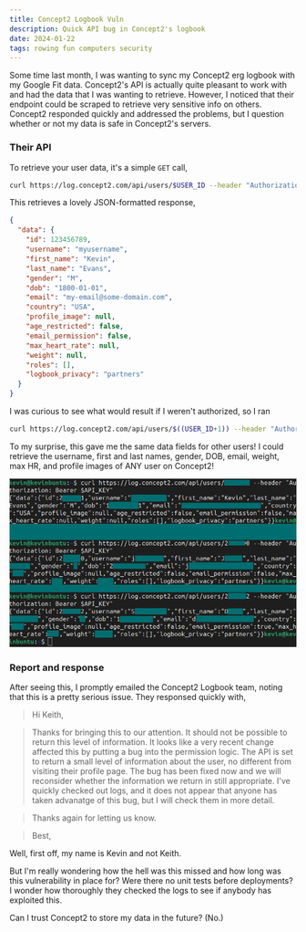 ```yaml
---
title: Concept2 Logbook Vuln
description: Quick API bug in Concept2's logbook
date: 2024-01-22
tags: rowing fun computers security
---
```


Some time last month, I was wanting to sync my Concept2 erg logbook with my Google Fit data. Concept2's API is actually quite pleasant to work with and had the data that I was wanting to retrieve. However, I noticed that their endpoint could be scraped to retrieve very sensitive info on others. Concept2 responded quickly and addressed the problems, but I question whether or not my data is safe in Concept2's servers.

### Their API

To retrieve your user data, it's a simple `GET` call,

```bash
curl https://log.concept2.com/api/users/$USER_ID --header "Authorization: Bearer $API_KEY" | jq
```

This retrieves a lovely JSON-formatted response,

```json
{
  "data": {
    "id": 123456789,
    "username": "myusername",
    "first_name": "Kevin",
    "last_name": "Evans",
    "gender": "M",
    "dob": "1800-01-01",
    "email": "my-email@some-domain.com",
    "country": "USA",
    "profile_image": null,
    "age_restricted": false,
    "email_permission": false,
    "max_heart_rate": null,
    "weight": null,
    "roles": [],
    "logbook_privacy": "partners"
  }
}
```


I was curious to see what would result if I weren't authorized, so I ran

```bash
curl https://log.concept2.com/api/users/$((USER_ID+1)) --header "Authorization: Bearer $API_KEY" | jq
```

To my surprise, this gave me the same data fields for other users! I could retrieve the username, first and last names, gender, DOB, email, weight, max HR, and profile images of ANY user on Concept2!

![screenshot showing profile data with sensitive information redacted](/assets/images/2024-01-24-term-screenshot.png)

### Report and response

After seeing this, I promptly emailed the Concept2 Logbook team, noting that this is a pretty serious issue. They responsed quickly with,

> Hi Keith,
 
> Thanks for bringing this to our attention. It should not be possible to return this level of information. It looks like a very recent change affected this by putting a bug into the permission logic. The API is set to return a small level of information about the user, no different from visiting their profile page. The bug has been fixed now and we will reconsider whether the information we return in still appropriate. I've quickly checked out logs, and it does not appear that anyone has taken advanatge of this bug, but I will check them in more detail.
 
> Thanks again for letting us know.
 
> Best,  

Well, first off, my name is Kevin and not Keith.

But I'm really wondering how the hell was this missed and how long was this vulnerability in place for? Were there no unit tests before deployments? I wonder how thoroughly they checked the logs to see if anybody has exploited this. 

Can I trust Concept2 to store my data in the future? (No.)
